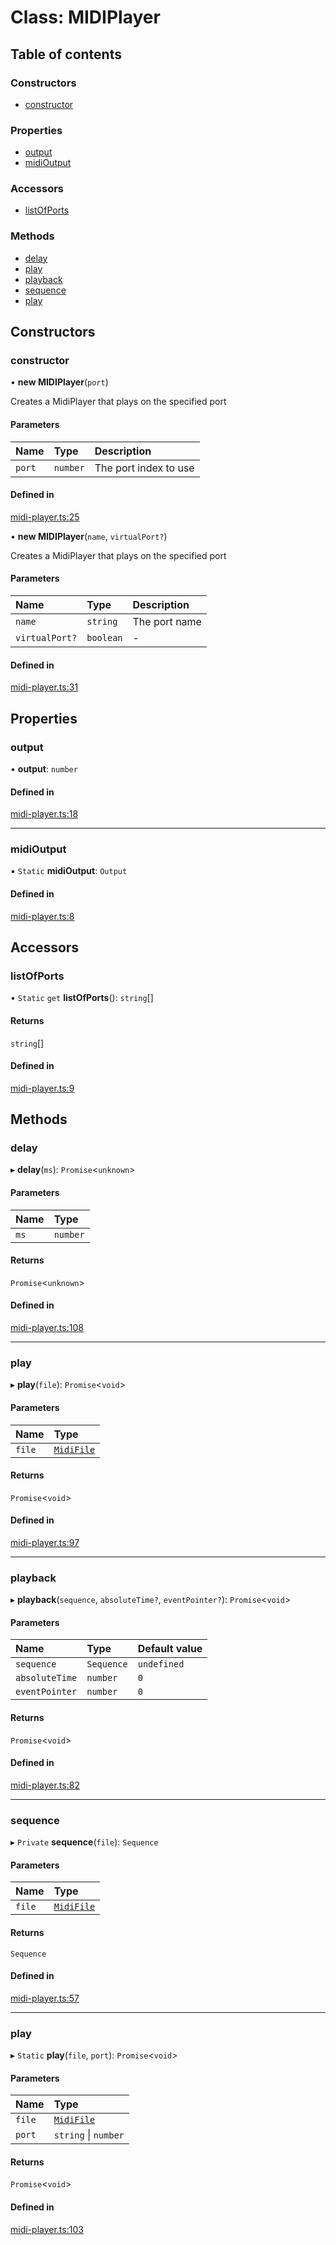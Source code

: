 # Class: MIDIPlayer

## Table of contents

### Constructors

- [constructor](../wiki/MIDIPlayer#constructor)

### Properties

- [output](../wiki/MIDIPlayer#output)
- [midiOutput](../wiki/MIDIPlayer#midioutput)

### Accessors

- [listOfPorts](../wiki/MIDIPlayer#listofports)

### Methods

- [delay](../wiki/MIDIPlayer#delay)
- [play](../wiki/MIDIPlayer#play)
- [playback](../wiki/MIDIPlayer#playback)
- [sequence](../wiki/MIDIPlayer#sequence)
- [play](../wiki/MIDIPlayer#play-1)

## Constructors

### constructor

• **new MIDIPlayer**(`port`)

Creates a MidiPlayer that plays on the specified port

#### Parameters

| Name | Type | Description |
| :------ | :------ | :------ |
| `port` | `number` | The port index to use |

#### Defined in

[midi-player.ts:25](https://github.com/OscarLundberg/wave-function-collapse-mx/blob/9f12d93/src/midi-player.ts#L25)

• **new MIDIPlayer**(`name`, `virtualPort?`)

Creates a MidiPlayer that plays on the specified port

#### Parameters

| Name | Type | Description |
| :------ | :------ | :------ |
| `name` | `string` | The port name |
| `virtualPort?` | `boolean` | - |

#### Defined in

[midi-player.ts:31](https://github.com/OscarLundberg/wave-function-collapse-mx/blob/9f12d93/src/midi-player.ts#L31)

## Properties

### output

• **output**: `number`

#### Defined in

[midi-player.ts:18](https://github.com/OscarLundberg/wave-function-collapse-mx/blob/9f12d93/src/midi-player.ts#L18)

___

### midiOutput

▪ `Static` **midiOutput**: `Output`

#### Defined in

[midi-player.ts:8](https://github.com/OscarLundberg/wave-function-collapse-mx/blob/9f12d93/src/midi-player.ts#L8)

## Accessors

### listOfPorts

• `Static` `get` **listOfPorts**(): `string`[]

#### Returns

`string`[]

#### Defined in

[midi-player.ts:9](https://github.com/OscarLundberg/wave-function-collapse-mx/blob/9f12d93/src/midi-player.ts#L9)

## Methods

### delay

▸ **delay**(`ms`): `Promise`<`unknown`\>

#### Parameters

| Name | Type |
| :------ | :------ |
| `ms` | `number` |

#### Returns

`Promise`<`unknown`\>

#### Defined in

[midi-player.ts:108](https://github.com/OscarLundberg/wave-function-collapse-mx/blob/9f12d93/src/midi-player.ts#L108)

___

### play

▸ **play**(`file`): `Promise`<`void`\>

#### Parameters

| Name | Type |
| :------ | :------ |
| `file` | [`MidiFile`](../wiki/MidiFile) |

#### Returns

`Promise`<`void`\>

#### Defined in

[midi-player.ts:97](https://github.com/OscarLundberg/wave-function-collapse-mx/blob/9f12d93/src/midi-player.ts#L97)

___

### playback

▸ **playback**(`sequence`, `absoluteTime?`, `eventPointer?`): `Promise`<`void`\>

#### Parameters

| Name | Type | Default value |
| :------ | :------ | :------ |
| `sequence` | `Sequence` | `undefined` |
| `absoluteTime` | `number` | `0` |
| `eventPointer` | `number` | `0` |

#### Returns

`Promise`<`void`\>

#### Defined in

[midi-player.ts:82](https://github.com/OscarLundberg/wave-function-collapse-mx/blob/9f12d93/src/midi-player.ts#L82)

___

### sequence

▸ `Private` **sequence**(`file`): `Sequence`

#### Parameters

| Name | Type |
| :------ | :------ |
| `file` | [`MidiFile`](../wiki/MidiFile) |

#### Returns

`Sequence`

#### Defined in

[midi-player.ts:57](https://github.com/OscarLundberg/wave-function-collapse-mx/blob/9f12d93/src/midi-player.ts#L57)

___

### play

▸ `Static` **play**(`file`, `port`): `Promise`<`void`\>

#### Parameters

| Name | Type |
| :------ | :------ |
| `file` | [`MidiFile`](../wiki/MidiFile) |
| `port` | `string` \| `number` |

#### Returns

`Promise`<`void`\>

#### Defined in

[midi-player.ts:103](https://github.com/OscarLundberg/wave-function-collapse-mx/blob/9f12d93/src/midi-player.ts#L103)
